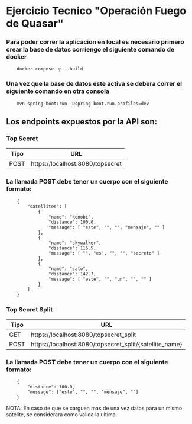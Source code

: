 # Ejercicio Tecnico "Operación Fuego de Quasar"

### Para poder correr la aplicacion en local es necesario primero crear la base de datos corriengo el siguiente comando de docker
```
    docker-compose up --build
```

### Una vez que la base de datos este activa se debera correr el siguiente comando en otra consola

```
    mvn spring-boot:run -Dspring-boot.run.profiles=dev
```
## Los endpoints expuestos por la API son:

### Top Secret

| Tipo | URL |
| --- | --- |
| POST | https://localhost:8080/topsecret |

### La llamada POST debe tener un cuerpo con el siguiente formato:

```
    {
        "satellites": [
            {
                "name": "kenobi",
                "distance": 100.0,
                "message": [ "este", "", "", "mensaje", "" ]
            },
            {
                "name": "skywalker",
                "distance": 115.5,
                "message": [ "", "es", "", "", "secreto" ]
            },
            {
                "name": "sato",
                "distance": 142.7,
                "message": [ "este", "", "un", "", "" ]
            }
        ]
    }

```

### Top Secret Split

| Tipo | URL |
| --- | --- |
| GET | https://localhost:8080/topsecret_split |
| POST | https://localhost:8080/topsecret_split/{satellite_name} |

### La llamada POST debe tener un cuerpo con el siguiente formato:

```
    {
        "distance": 100.0,
        "message": ["este", "", "", "mensaje", ""]
    }
```
NOTA: En caso de que se carguen mas de una vez datos para un mismo satelite, se considerara como valida la ultima.
